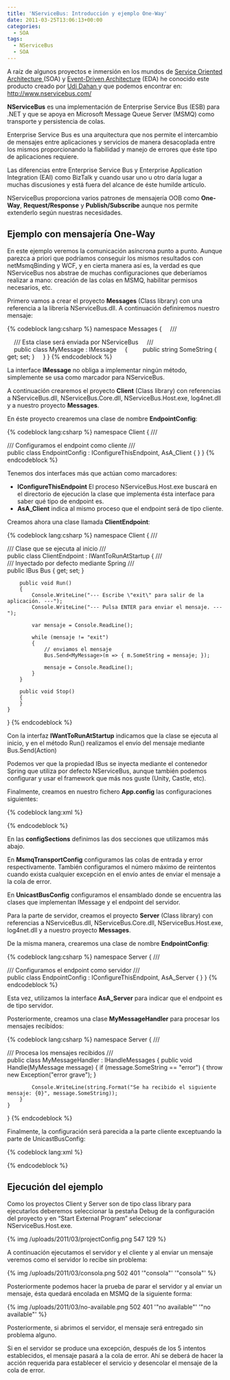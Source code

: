 ```yaml
---
title: 'NServiceBus: Introducción y ejemplo One-Way'
date: 2011-03-25T13:06:13+00:00
categories:
  - SOA
tags:
  - NServiceBus
  - SOA
---
```

[](http://www.serrate.es/wp-content/uploads/2011/03/consola.png)A raíz de algunos proyectos e inmersión en los mundos de <a href="http://en.wikipedia.org/wiki/Service-oriented_architecture" target="_blank">Service Oriented Architecture </a>(SOA) y <a href="http://en.wikipedia.org/wiki/Event-driven_architecture" target="_blank">Event-Driven Architecture</a> (EDA) he conocido este producto creado por <a href="http://www.udidahan.com/" target="_blank">Udi Dahan </a>y que podemos encontrar en: <a href="http://www.nservicebus.com/" target="_blank">http://www.nservicebus.com/</a>

**NServiceBus** es una implementación de Enterprise Service Bus (ESB) para .NET y que se apoya en Microsoft Message Queue Server (MSMQ) como transporte y persistencia de colas.

Enterprise Service Bus es una arquitectura que nos permite el intercambio de mensajes entre aplicaciones y servicios de manera desacoplada entre los mismos proporcionando la fiabilidad y manejo de errores que éste tipo de aplicaciones requiere.

Las diferencias entre Enterprise Service Bus y Enterprise Application Integration (EAI) como BizTalk y cuando usar uno u otro daría lugar a muchas discusiones y está fuera del alcance de éste humilde artículo.

NServiceBus proporciona varios patrones de mensajería OOB como **One-Way**, **Request/Response** y **Publish/Subscribe** aunque nos permite extenderlo según nuestras necesidades.

## Ejemplo con mensajería One-Way

En este ejemplo veremos la comunicación asíncrona punto a punto. Aunque parezca a priori que podríamos conseguir los mismos resultados con netMsmqBinding y WCF, y en cierta manera así es, la verdad es que NServiceBus nos abstrae de muchas configuraciones que deberíamos realizar a mano: creación de las colas en MSMQ, habilitar permisos necesarios, etc.

Primero vamos a crear el proyecto **Messages** (Class library) con una referencia a la librería NServiceBus.dll. A continuación definiremos nuestro mensaje:

{% codeblock lang:csharp %}
namespace Messages
{
    /// <summary>
    /// Esta clase será enviada por NServiceBus
    /// </summary>
    public class MyMessage : IMessage
    {
        public string SomeString { get; set; }
    }
}
{% endcodeblock %}

La interface **IMessage** no obliga a implementar ningún método, simplemente se usa como marcador para NServiceBus.

<!--more-->

A continuación crearemos el proyecto **Client** (Class library) con referencias a NServiceBus.dll, NServiceBus.Core.dll, NServiceBus.Host.exe, log4net.dll y a nuestro proyecto **Messages**.

En éste proyecto crearemos una clase de nombre **EndpointConfig**:

{% codeblock lang:csharp %}
namespace Client
{
    /// <summary>
    /// Configuramos el endpoint como cliente
    /// </summary>
    public class EndpointConfig : IConfigureThisEndpoint, AsA_Client
    {
    }
}
{% endcodeblock %}

Tenemos dos interfaces más que actúan como marcadores:

  * **IConfigureThisEndpoint** El proceso NServiceBus.Host.exe buscará en el directorio de ejecución la clase que implementa ésta interface para saber qué tipo de endpoint es.
  * **AsA_Client** indica al mismo proceso que el endpoint será de tipo cliente.

Creamos ahora una clase llamada **ClientEndpoint**:

{% codeblock lang:csharp %}
namespace Client
{
    /// <summary>
    /// Clase que se ejecuta al inicio
    /// </summary>
    public class ClientEndpoint : IWantToRunAtStartup
    {
        /// <summary>
        /// Inyectado por defecto mediante Spring
        /// </summary>
        public IBus Bus { get; set; }

        public void Run()
        {
            Console.WriteLine("--- Escribe \"exit\" para salir de la aplicación. ---");
            Console.WriteLine("--- Pulsa ENTER para enviar el mensaje. ---");

            var mensaje = Console.ReadLine();

            while (mensaje != "exit")
            {
                // enviamos el mensaje
                Bus.Send<MyMessage>(m => { m.SomeString = mensaje; });

                mensaje = Console.ReadLine();
            }
        }

        public void Stop()
        {
        }
    }
}
{% endcodeblock %}

Con la interfaz **IWantToRunAtStartup** indicamos que la clase se ejecuta al inicio, y en el método Run() realizamos el envío del mensaje mediante Bus.Send<IMessage>(Action<IMessage>)

Podemos ver que la propiedad IBus se inyecta mediante el contenedor Spring que utiliza por defecto NServiceBus, aunque también podemos configurar y usar el framework que más nos guste (Unity, Castle, etc).

Finalmente, creamos en nuestro fichero **App.config** las configuraciones siguientes:

{% codeblock lang:xml %}
<?xml version="1.0" encoding="utf-8" ?>
<configuration>
  <configSections>
    <section name="MsmqTransportConfig" type="NServiceBus.Config.MsmqTransportConfig, NServiceBus.Core" />
    <section name="UnicastBusConfig" type="NServiceBus.Config.UnicastBusConfig, NServiceBus.Core" />
  </configSections>

  <MsmqTransportConfig
    InputQueue="SerrateSendingQueue"
    ErrorQueue="SerrateError"
    NumberOfWorkerThreads="1"
    MaxRetries="5"
  />

  <UnicastBusConfig>
    <MessageEndpointMappings>
      <add Messages="Messages" Endpoint="SerrateReceivingQueue" />
    </MessageEndpointMappings>
  </UnicastBusConfig>

</configuration>
{% endcodeblock %}

En las **configSections** definimos las dos secciones que utilizamos más abajo.

En **MsmqTransportConfig** configuramos las colas de entrada y error respectivamente. También configuramos el número máximo de reintentos cuando exista cualquier excepción en el envío antes de enviar el mensaje a la cola de error.

En **UnicastBusConfig** configuramos el ensamblado donde se encuentra las clases que implementan IMessage y el endpoint del servidor.

Para la parte de servidor, creamos el proyecto **Server** (Class library) con referencias a NServiceBus.dll, NServiceBus.Core.dll, NServiceBus.Host.exe, log4net.dll y a nuestro proyecto **Messages**.

De la misma manera, crearemos una clase de nombre **EndpointConfig**:

{% codeblock lang:csharp %}
namespace Server
{
    /// <summary>
    /// Configuramos el endpoint como servidor
    /// </summary>
    public class EndpointConfig : IConfigureThisEndpoint, AsA_Server
    {
    }
}
{% endcodeblock %}

Esta vez, utilizamos la interface **AsA_Server** para indicar que el endpoint es de tipo servidor.

Posteriormente, creamos una clase **MyMessageHandler** para procesar los mensajes recibidos:

{% codeblock lang:csharp %}
namespace Server
{
    /// <summary>
    /// Procesa los mensajes recibidos
    /// </summary>
    public class MyMessageHandler : IHandleMessages<MyMessage>
    {
        public void Handle(MyMessage message)
        {
            if (message.SomeString == "error")
            {
                throw new Exception("error grave");
            }

            Console.WriteLine(string.Format("Se ha recibido el siguiente mensaje: {0}", message.SomeString));
        }
    }
}
{% endcodeblock %}

Finalmente, la configuración será parecida a la parte cliente exceptuando la parte de UnicastBusConfig:

{% codeblock lang:xml %}
<?xml version="1.0" encoding="utf-8" ?>
<configuration>
  <configSections>
    <section name="MsmqTransportConfig" type="NServiceBus.Config.MsmqTransportConfig, NServiceBus.Core" />
    <section name="UnicastBusConfig" type="NServiceBus.Config.UnicastBusConfig, NServiceBus.Core" />
  </configSections>

  <MsmqTransportConfig
    InputQueue="SerrateReceivingQueue"
    ErrorQueue="SerrateError"
    NumberOfWorkerThreads="1"
    MaxRetries="5"
  />

  <UnicastBusConfig>
    <MessageEndpointMappings>
    </MessageEndpointMappings>
  </UnicastBusConfig>
</configuration>
{% endcodeblock %}

## Ejecución del ejemplo

Como los proyectos Client y Server son de tipo class library para ejecutarlos deberemos seleccionar la pestaña Debug de la configuración del proyecto y en “Start External Program” seleccionar NServiceBus.Host.exe.

{% img /uploads/2011/03/projectConfig.png 547 129 %}

A continuación ejecutamos el servidor y el cliente y al enviar un mensaje veremos como el servidor lo recibe sin problema:

{% img /uploads/2011/03/consola.png 502 401 '"consola"' '"consola"' %}

Posteriormente podemos hacer la prueba de parar el servidor y al enviar un mensaje, ésta quedará encolada en MSMQ de la siguiente forma:

{% img /uploads/2011/03/no-available.png 502 401 '"no available"' '"no available"' %}

Posteriormente, si abrimos el servidor, el mensaje será entregado sin problema alguno.

Si en el servidor se produce una excepción, después de los 5 intentos establecidos, el mensaje pasará a la cola de error. Ahí se deberá de hacer la acción requerida para establecer el servicio y desencolar el mensaje de la cola de error.